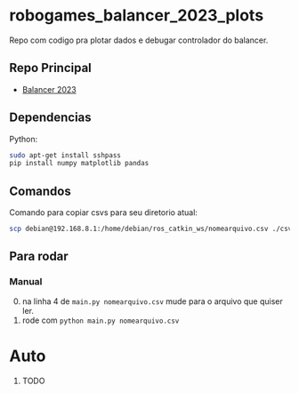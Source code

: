 # robogames_balancer_2023_plots

Repo com codigo pra plotar dados e debugar controlador do balancer.

## Repo Principal

- [Balancer 2023](https://github.com/UnbDroid/Robogames_balancer_2023)

## Dependencias

Python:

```bash
sudo apt-get install sshpass
pip install numpy matplotlib pandas
```

## Comandos

Comando para copiar csvs para seu diretorio atual:

```bash
scp debian@192.168.8.1:/home/debian/ros_catkin_ws/nomearquivo.csv ./csv/
```

## Para rodar

### Manual

0. na linha 4 de `main.py nomearquivo.csv` mude para o arquivo que quiser ler.
1. rode com `python main.py nomearquivo.csv`

# Auto

1. TODO
